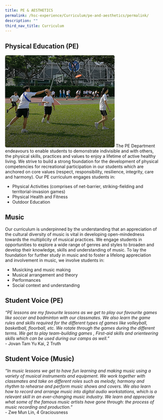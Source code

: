 ```yaml
---
title: PE & AESTHETICS
permalink: /hsc-experience/Curriculum/pe-and-aesthetics/permalink/
description: ""
third_nav_title: Curriculum
---
```

Physical Education (PE)
-----------------------
![](/images/Curriculum/PE.png)
The PE Department endeavours to enable students to demonstrate indivisible and with others, the physical skills, practices and values to enjoy a lifetime of active healthy living. We strive to build a strong foundation for the development of physical competencies for recreational participation in our students which are anchored on core values (respect, responsibility, resilience, integrity, care and harmony). Our PE curriculum engages students in:  
  

*   Physical Activities (comprises of net-barrier, striking-fielding and territorial-invasion games)
*   Physical Health and Fitness
*   Outdoor Education

Music
-----

Our curriculum is underpinned by the understanding that an appreciation of the cultural diversity of music is vital in developing open-mindedness towards the multiplicity of musical practices. We engage students in opportunities to explore a wide range of genres and styles to broaden and develop their knowledge, skills and understanding of music. To lay the foundation for further study in music and to foster a lifelong appreciation and involvement in music, we involve students in:  
  

*   Musicking and music making
*   Musical arrangement and theory
*   Performances
*   Social context and understanding

Student Voice (PE)
------------------

_“PE lessons are my favourite lessons as we get to play our favourite games like soccer and badminton with our classmates. We also learn the game rules and skills required for the different types of games like volleyball, basketball, floorball, etc. We rotate through the games during the different terms. We get to play team-building games , First-aid skills and orienteering skills which can be used during our camps as well.”_  
\- Jovan Tam Yu Kai, 2 Truth  

Student Voice (Music)
---------------------

_“In music lessons we get to have fun learning and making music using a variety of musical instruments and equipment. We work together with classmates and take on different roles such as melody, harmony and rhythm to rehearse and perform music shows and covers. We also learn how to record and arrange music into digital audio workstations, which is a relevant skill in an ever-changing music industry. We learn and appreciate what some of the famous music artists have gone through: the process of music recording and production.”_  
\- Zwe Mun Lin, 4 Graciousness